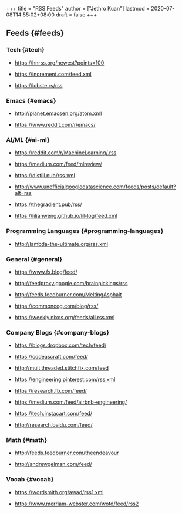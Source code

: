 +++
title = "RSS Feeds"
author = ["Jethro Kuan"]
lastmod = 2020-07-08T14:55:02+08:00
draft = false
+++

## Feeds {#feeds}

### Tech {#tech}

<!--list-separator-->

- <https://hnrss.org/newest?points=100>

<!--list-separator-->

- <https://increment.com/feed.xml>

<!--list-separator-->

- <https://lobste.rs/rss>

### Emacs {#emacs}

<!--list-separator-->

- <http://planet.emacsen.org/atom.xml>

<!--list-separator-->

- <https://www.reddit.com/r/emacs/>

### AI/ML {#ai-ml}

<!--list-separator-->

- <https://reddit.com/r/MachineLearning/.rss>

<!--list-separator-->

- <https://medium.com/feed/mlreview/>

<!--list-separator-->

- <https://distill.pub/rss.xml>

<!--list-separator-->

- <http://www.unofficialgoogledatascience.com/feeds/posts/default?alt=rss>

<!--list-separator-->

- <https://thegradient.pub/rss/>

<!--list-separator-->

- <https://lilianweng.github.io/lil-log/feed.xml>

### Programming Languages {#programming-languages}

<!--list-separator-->

- <http://lambda-the-ultimate.org/rss.xml>

### General {#general}

<!--list-separator-->

- <https://www.fs.blog/feed/>

<!--list-separator-->

- <http://feedproxy.google.com/brainpickings/rss>

<!--list-separator-->

- <http://feeds.feedburner.com/MeltingAsphalt>

<!--list-separator-->

- <https://commoncog.com/blog/rss/>

<!--list-separator-->

- <https://weekly.nixos.org/feeds/all.rss.xml>

### Company Blogs {#company-blogs}

<!--list-separator-->

- <https://blogs.dropbox.com/tech/feed/>

<!--list-separator-->

- <https://codeascraft.com/feed/>

<!--list-separator-->

- <http://multithreaded.stitchfix.com/feed>

<!--list-separator-->

- <https://engineering.pinterest.com/rss.xml>

<!--list-separator-->

- <https://research.fb.com/feed/>

<!--list-separator-->

- <https://medium.com/feed/airbnb-engineering/>

<!--list-separator-->

- <https://tech.instacart.com/feed/>

<!--list-separator-->

- <http://research.baidu.com/feed/>

### Math {#math}

<!--list-separator-->

- <http://feeds.feedburner.com/theendeavour>

<!--list-separator-->

- <http://andrewgelman.com/feed/>

### Vocab {#vocab}

<!--list-separator-->

- <https://wordsmith.org/awad/rss1.xml>

<!--list-separator-->

- <https://www.merriam-webster.com/wotd/feed/rss2>
